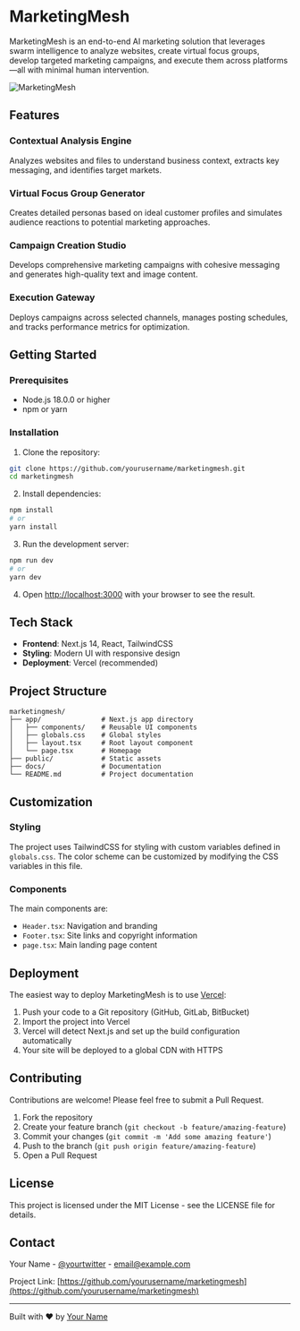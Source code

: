 # MarketingMesh

MarketingMesh is an end-to-end AI marketing solution that leverages swarm intelligence to analyze websites, create virtual focus groups, develop targeted marketing campaigns, and execute them across platforms—all with minimal human intervention.

![MarketingMesh](https://your-image-url-here.com/screenshot.png)

## Features

### Contextual Analysis Engine
Analyzes websites and files to understand business context, extracts key messaging, and identifies target markets.

### Virtual Focus Group Generator
Creates detailed personas based on ideal customer profiles and simulates audience reactions to potential marketing approaches.

### Campaign Creation Studio
Develops comprehensive marketing campaigns with cohesive messaging and generates high-quality text and image content.

### Execution Gateway
Deploys campaigns across selected channels, manages posting schedules, and tracks performance metrics for optimization.

## Getting Started

### Prerequisites
- Node.js 18.0.0 or higher
- npm or yarn

### Installation

1. Clone the repository:
```bash
git clone https://github.com/yourusername/marketingmesh.git
cd marketingmesh
```

2. Install dependencies:
```bash
npm install
# or
yarn install
```

3. Run the development server:
```bash
npm run dev
# or
yarn dev
```

4. Open [http://localhost:3000](http://localhost:3000) with your browser to see the result.

## Tech Stack

- **Frontend**: Next.js 14, React, TailwindCSS
- **Styling**: Modern UI with responsive design
- **Deployment**: Vercel (recommended)

## Project Structure

```
marketingmesh/
├── app/               # Next.js app directory
│   ├── components/    # Reusable UI components
│   ├── globals.css    # Global styles
│   ├── layout.tsx     # Root layout component
│   └── page.tsx       # Homepage
├── public/            # Static assets
├── docs/              # Documentation
└── README.md          # Project documentation
```

## Customization

### Styling
The project uses TailwindCSS for styling with custom variables defined in `globals.css`. The color scheme can be customized by modifying the CSS variables in this file.

### Components
The main components are:
- `Header.tsx`: Navigation and branding
- `Footer.tsx`: Site links and copyright information
- `page.tsx`: Main landing page content

## Deployment

The easiest way to deploy MarketingMesh is to use [Vercel](https://vercel.com/new?utm_medium=default-template&filter=next.js):

1. Push your code to a Git repository (GitHub, GitLab, BitBucket)
2. Import the project into Vercel
3. Vercel will detect Next.js and set up the build configuration automatically
4. Your site will be deployed to a global CDN with HTTPS

## Contributing

Contributions are welcome! Please feel free to submit a Pull Request.

1. Fork the repository
2. Create your feature branch (`git checkout -b feature/amazing-feature`)
3. Commit your changes (`git commit -m 'Add some amazing feature'`)
4. Push to the branch (`git push origin feature/amazing-feature`)
5. Open a Pull Request

## License

This project is licensed under the MIT License - see the LICENSE file for details.

## Contact

Your Name - [@yourtwitter](https://twitter.com/yourtwitter) - email@example.com

Project Link: [https://github.com/yourusername/marketingmesh](https://github.com/yourusername/marketingmesh)

---

Built with ❤️ by [Your Name](https://yourwebsite.com)
